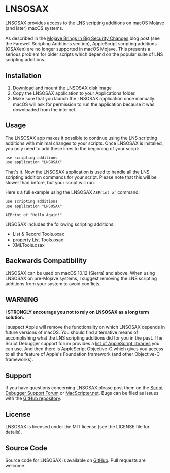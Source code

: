 # LNSOSAX

LNSOSAX provides access to the [LNS](https://latenightsw.com/support/freeware/) scripting additions on macOS Mojave (and later) macOS systems.

As described in the [Mojave Brings In Big Security Changes](https://latenightsw.com/mojave-brings-in-big-security-changes/) blog post (see the Farewell Scripting Additions section), AppleScript scripting additions (OSAXen) are no longer supported in macOS Mojave.  This presents a serious problem for older scripts which depend on the popular suite of LNS scripting additions.

## Installation

1. [Download](https://s3.amazonaws.com/latenightsw.com/LNSOSAX1.0.dmg) and mount the LNSOSAX disk image
2. Copy the LNSOSAX application to your Applications folder.
3. Make sure that you launch the LNSOSAX application once manually.  macOS will ask for permission to run the application because it was downloaded from the internet.

## Usage

The LNSOSAX app makes it possible to continue using the LNS scripting additions with minimal changes to your scripts.  Once LNSOSAX is installed, you only need to add these lines to the beginning of your script:

```
use scripting additions 
use application "LNSOSAX"

```

That's it.  Now the LNSOSAX application is used to handle all the LNS scripting addition commands for your script.  Please note that this will be slower than before, but your script will run.

Here's a full example using the LNSOSAX `AEPrint of` command:

```
use scripting additions
use application "LNSOSAX"

AEPrint of "Hello Again!"
```

LNSOSAX includes the following scripting additions:

- List & Record Tools.oxax
- property List Tools.osax
- XMLTools.osax

## Backwards Compatibility

LNSOSAX can be used on macOS 10.12 (Sierra) and above.  When using LNSOSAX on pre-Mojave systems, I suggest removing the LNS scripting additions from your system to avoid conflicts.

## WARNING

**I STRONGLY encourage you not to rely on LNSOSAX as a long term solution.**

I suspect Apple will remove the functionality on which LNSOSAX depends in future versions of macOS.  You should find alternative means of accomplishing what the LNS scripting additions did for you in the past.  The Script Debugger support forum provides a [list of AppleScript libraries](https://forum.latenightsw.com/t/documentation-links/1485) you can use.  And then there is AppleScript Objective-C which gives you access to all the feature of Apple's Foundation framework (and other Objective-C frameworks).

## Support

If you have questions concerning LNSOSAX please post them on the [Script Debugger Support Forum](https://forum.latenightsw.com/c/applescript) or [MacScripter.net](http://MacScripter.net).  Bugs can be filed as issues with the [GitHub repository](https://github.com/alldritt/SatimageOSAX).

## License

LNSOSAX is licensed under the MIT license (see the LICENSE file for details).

## Source Code

Source code for LNSOSAX is available on [GitHub](https://github.com/alldritt/SatimageOSAX).  Pull requests are welcome.


